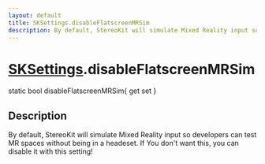 ```yaml
---
layout: default
title: SKSettings.disableFlatscreenMRSim
description: By default, StereoKit will simulate Mixed Reality input so developers can test MR spaces without being in a headeset. If You don't want this, you can disable it with this setting!
---
```

# [SKSettings]({{site.url}}/Pages/Reference/SKSettings.html).disableFlatscreenMRSim

<div class='signature' markdown='1'>
static bool disableFlatscreenMRSim{ get set }
</div>

## Description
By default, StereoKit will simulate Mixed Reality input
so developers can test MR spaces without being in a headeset. If
You don't want this, you can disable it with this setting!

